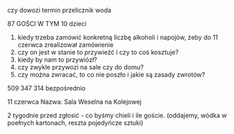 czy dowozi 
termin 
przelicznik
woda

87 GOŚCI
W TYM 10 dzieci

1. kiedy trzeba zamówić konkretną liczbę alkoholi i napojów, żeby do 11 czerwca zrealizował zamówienie
2. czy on jest w stanie to przywieźć i czy to coś kosztuje?
3. kiedy by nam to przywiózł? 
4. czy zwykle przywozi na sale czy do domu?
5. czy można zwracać, to co nie poszło i jakie są zasady zwrotów? 

509 347 314 bezpośrednio

11 czerwca
Nazwa: Sala Weselna na Kolejowej

2 tygodnie przed zgłosić - co byśmy chieli i ile goście.
(oddajemy, wódka w poełnych kartonach, reszta pojedyńcze sztuki)